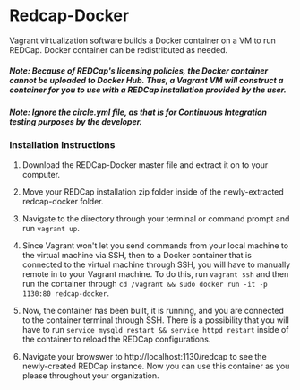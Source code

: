 # Redcap-Docker
Vagrant virtualization software builds a Docker container on a VM to run REDCap. Docker container can be redistributed as needed.

##### *Note: Because of REDCap's licensing policies, the Docker container cannot be uploaded to Docker Hub. Thus, a Vagrant VM will construct a container for you to use with a REDCap installation provided by the user.*

##### *Note: Ignore the circle.yml file, as that is for Continuous Integration testing purposes by the developer.*

### Installation Instructions

1. Download the REDCap-Docker master file and extract it on to your computer.

2. Move your REDCap installation zip folder inside of the newly-extracted redcap-docker folder.

3. Navigate to the directory through your terminal or command prompt and run `vagrant up`.

4. Since Vagrant won't let you send commands from your local machine to the virtual machine via SSH, then to a Docker container that is connected to the virtual machine through SSH, you will have to manually remote in to your Vagrant machine. To do this, run `vagrant ssh` and then run the container through `cd /vagrant && sudo docker run -it -p 1130:80 redcap-docker`. 

5. Now, the container has been built, it is running, and you are connected to the container terminal through SSH. There is a possibility that you will have to run `service mysqld restart && service httpd restart` inside of the container to reload the REDCap configurations.

6. Navigate your browswer to http://localhost:1130/redcap to see the newly-created REDCap instance. Now you can use this container as you please throughout your organization.
